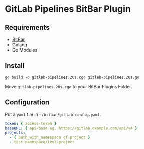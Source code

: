 # GitLab Pipelines BitBar Plugin

## Requirements

- [BitBar](https://getbitbar.com/)
- Golang
- Go Modules

## Install

```
go build -o gitlab-pipelines.20s.cgo gitlab-pipelines.20s.go
```

Move `gitlab-pipelines.20s.cgo` to your BitBar Plugins Folder.

## Configuration

Put a `yaml` file in `~/bitbar/gitlab-config.yaml`.

```yaml
token: { access-token }
baseURL: { api-base eg. https://gitlab.example.com/api/v4 }
projects:
  - { path_with_namespace of project }
  - test-namespace/test-project
```
